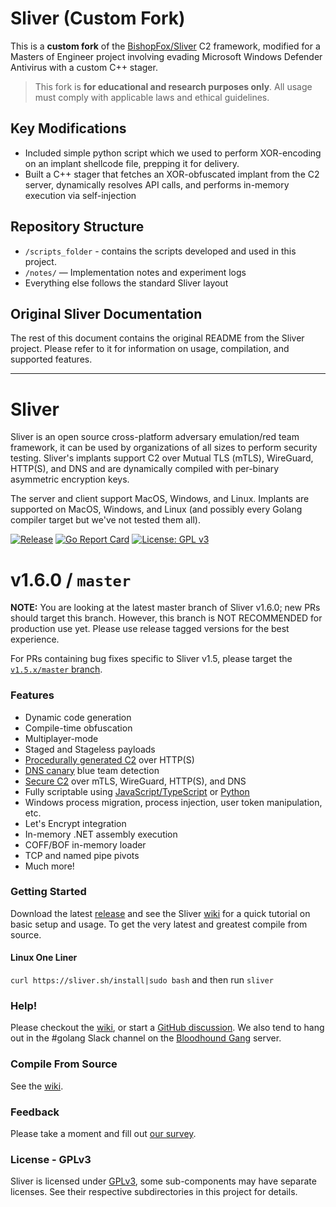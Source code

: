 # Sliver (Custom Fork)

This is a **custom fork** of the [BishopFox/Sliver](https://github.com/BishopFox/sliver) C2 framework, modified for a Masters of Engineer project involving evading Microsoft Windows Defender Antivirus with a custom C++ stager.

> This fork is **for educational and research purposes only**. All usage must comply with applicable laws and ethical guidelines.

## Key Modifications
- Included simple python script which we used to perform XOR-encoding on an implant shellcode file, prepping it for delivery.
- Built a C++ stager that fetches an XOR-obfuscated implant from the C2 server, dynamically resolves API calls, and performs in-memory execution via self-injection

## Repository Structure
- `/scripts_folder` - contains the scripts developed and used in this project.
- `/notes/` — Implementation notes and experiment logs
- Everything else follows the standard Sliver layout

## Original Sliver Documentation
The rest of this document contains the original README from the Sliver project. Please refer to it for information on usage, compilation, and supported features.

---


# Sliver

Sliver is an open source cross-platform adversary emulation/red team framework, it can be used by organizations of all sizes to perform security testing. Sliver's implants support C2 over Mutual TLS (mTLS), WireGuard, HTTP(S), and DNS and are dynamically compiled with per-binary asymmetric encryption keys.

The server and client support MacOS, Windows, and Linux. Implants are supported on MacOS, Windows, and Linux (and possibly every Golang compiler target but we've not tested them all).

[![Release](https://github.com/BishopFox/sliver/actions/workflows/autorelease.yml/badge.svg)](https://github.com/BishopFox/sliver/actions/workflows/autorelease.yml) [![Go Report Card](https://goreportcard.com/badge/github.com/BishopFox/sliver)](https://goreportcard.com/report/github.com/BishopFox/sliver) [![License: GPL v3](https://img.shields.io/badge/License-GPLv3-blue.svg)](https://www.gnu.org/licenses/gpl-3.0)

# v1.6.0 / `master`

**NOTE:** You are looking at the latest master branch of Sliver v1.6.0; new PRs should target this branch. However, this branch is NOT RECOMMENDED for production use yet. Please use release tagged versions for the best experience.

For PRs containing bug fixes specific to Sliver v1.5, please target the [`v1.5.x/master` branch](https://github.com/BishopFox/sliver/tree/v1.5.x/master).

### Features

- Dynamic code generation
- Compile-time obfuscation
- Multiplayer-mode
- Staged and Stageless payloads
- [Procedurally generated C2](https://sliver.sh/docs?name=HTTPS+C2) over HTTP(S)
- [DNS canary](https://sliver.sh/docs?name=DNS+C2) blue team detection
- [Secure C2](https://sliver.sh/docs?name=Transport+Encryption) over mTLS, WireGuard, HTTP(S), and DNS
- Fully scriptable using [JavaScript/TypeScript](https://github.com/moloch--/sliver-script) or [Python](https://github.com/moloch--/sliver-py)
- Windows process migration, process injection, user token manipulation, etc.
- Let's Encrypt integration
- In-memory .NET assembly execution
- COFF/BOF in-memory loader
- TCP and named pipe pivots
- Much more!

### Getting Started

Download the latest [release](https://github.com/BishopFox/sliver/releases) and see the Sliver [wiki](https://sliver.sh/docs?name=Getting+Started) for a quick tutorial on basic setup and usage. To get the very latest and greatest compile from source.

#### Linux One Liner

`curl https://sliver.sh/install|sudo bash` and then run `sliver`

### Help!

Please checkout the [wiki](https://sliver.sh/), or start a [GitHub discussion](https://github.com/BishopFox/sliver/discussions). We also tend to hang out in the #golang Slack channel on the [Bloodhound Gang](https://bloodhoundgang.herokuapp.com/) server.

### Compile From Source

See the [wiki](https://sliver.sh/docs?name=Compile+from+Source).

### Feedback

Please take a moment and fill out [our survey](https://forms.gle/SwVsHFNh24ChG58C6).

### License - GPLv3

Sliver is licensed under [GPLv3](https://www.gnu.org/licenses/gpl-3.0.en.html), some sub-components may have separate licenses. See their respective subdirectories in this project for details.
